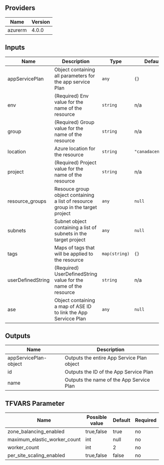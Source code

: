 ## Providers

| Name    | Version |
| ------- | ------- |
| azurerm | 4.0.0   |

## Inputs

| Name              | Description                                                                    | Type          | Default           | Required |
| ----------------- | ------------------------------------------------------------------------------ | ------------- | ----------------- | :------: |
| appServicePlan    | Object containing all parameters for the app service Plan                      | `any`         | `{}`              |    no    |
| env               | (Required) Env value for the name of the resource                              | `string`      | n/a               |   yes    |
| group             | (Required) Group value for the name of the resource                            | `string`      | n/a               |   yes    |
| location          | Azure location for the resource                                                | `string`      | `"canadacentral"` |    no    |
| project           | (Required) Project value for the name of the resource                          | `string`      | n/a               |   yes    |
| resource\_groups  | Resouce group object containing a list of resource group in the target project | `any`         | `null`            |    no    |
| subnets           | Subnet object containing a list of subnets in the target project               | `any`         | `null`            |    no    |
| tags              | Maps of tags that will be applied to the resource                              | `map(string)` | `{}`              |    no    |
| userDefinedString | (Required) UserDefinedString value for the name of the resource                | `string`      | n/a               |   yes    |
| ase               | Object containing a map of ASE ID to link the App Servicce Plan                | `any`         | `null`            |    no    |

## Outputs

| Name                  | Description                                |
| --------------------- | ------------------------------------------ |
| appServicePlan-object | Outputs the entire App Service Plan object |
| id                    | Outputs the ID of the App Service Plan     |
| name                  | Outputs the name of the App Service Plan   |

## TFVARS Parameter

| Name                         | Possible value | Default | Required |
| ---------------------------- | -------------- | ------- | -------- |
| zone_balancing_enabled       | true,false     | true    | no       |
| maximum_elastic_worker_count | int            | null    | no       |
| worker_count                 | int            | 2       | no       |
| per_site_scaling_enabled     | true,false     | false   | no       |